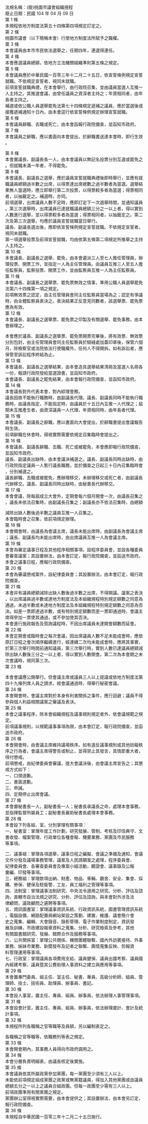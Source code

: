 法規名稱：(廢)桃園市議會組織規程  
廢止日期：民國 104 年 04 月 09 日  
第 1 條  
本規程依地方制度法第五十四條第四項規定訂定之。  
第 2 條  
桃園市議會（以下簡稱本會）行使地方制度法所賦予之職權。  
第 3 條  
本會議員由本市市民依法選舉之，任期四年，連選得連任。  
第 4 條  
本會應選議員總額，依地方立法機關組織準則第五條之規定。  
第 5 條  
本會議員應於中華民國一百零三年十二月二十五日，依宣誓條例規定宣誓  
就職。不依規定宣誓者，視同未就職。  
前項宣誓就職典禮，在本會舉行，由行政院召集，並由議員當選人互推一  
人主持之。其推選會議，由曾任議員之資深者主持之；年資相同者，由年  
長者主持之。  
補選或依公職人員選舉罷免法第七十四條規定遞補之議員，應於當選後或  
接獲遞補通知十日內，由本會逕行依宣誓條例規定辦理宣誓就職。  
第 6 條  
本會議員辭職、去職或死亡，由本會函報行政院備查，並函知市政府。  
第 7 條  
本會議員之辭職，應以書面向本會提出，於辭職書送達本會時，即行生效  
。  


第 8 條  
本會置議長、副議長各一人，由本會議員以無記名投票分別互選或罷免之  
。但就職未滿一年者，不得罷免。  
第 9 條  
本會議長、副議長之選舉，應於議員宣誓就職典禮後即時舉行，並應有就  
職議員總額過半數之出席，以得票達出席總數之過半數者為當選。選舉結  
果無人當選時，應立即舉行第二次投票，以得票較多者為當選；得票相同  
者，以抽籤定之。補選時，亦同。  
前項選舉，出席議員人數不足時，應即訂定下一次選舉時間，並通知議員  
。第三次選舉時，出席議員已達就職議員總額三分之一以上者，得以實到  
人數進行選舉，並以得票較多者為當選；得票相同者，以抽籤定之。第二  
次及第三次選舉，均應於議員宣誓就職當日舉行。  
議長、副議長選出後，應即依宣誓條例規定宣誓就職。不依規定宣誓者，  
視同未就職。  
第一項選舉投票及前項宣誓就職，均由依第五條第二項規定所推舉之主持  
人主持之。  
第 10 條  
本會議長、副議長之選舉、罷免，由本會遴派三人至七人擔任管理員，辦  
理投票、開票工作，並指定一人為主任管理員。由議員互推三人至五人擔  
任監察員，監察投票、開票工作，並由監察員互推一人為主任監察員。  
第 11 條  
本會議長、副議長之選舉票、罷免票無效之情事，準用公職人員選舉罷免  
法第六十四條第一項之規定。  
前項無效票之認定，由主任管理員會同主任監察員當場為之；認定有爭議  
時，由全體監察員表決之。表決結果正反意見同數者，該選舉票、罷免票  
應為有效。  
第 12 條  
本會議長、副議長之選舉票、罷免票之印製及有關選舉、罷免事務，由本  
會辦理之。  


本會應於議長、副議長之選舉票、罷免票開票完畢後，將有效票、無效票  
分別包封，由主任管理員會同主任監察員於騎縫處加蓋印章後，保管六個  
月，除檢察官或法院依法行使職權外，任何人不得開拆。如有訴訟者，應  
保管至訴訟程序終結為止。  
第 13 條  
本會議長、副議長之選舉結果，由本會造具選舉結果清冊及當選人名冊各  
一份，報請行政院發給當選證書，並函知市政府。  
本會議長、副議長之罷免結果，由本會報行政院備查，並函知市政府。  
第 14 條  
本會議長對外代表本會，對內綜理會務。  
議長因故不能執行職務時，由副議長代理。議長、副議長同時不能執行職  
務時，由議長指定，不能指定時，由議員於十五日內互推一人代理之；屆  
期未互推產生者，由資深議員一人代理，年資相同時，由年長者代理。  
第 15 條  
本會議長、副議長之辭職，應以書面向大會提出，於辭職書提出會議報告  
時生效。  
前項辭職在休會時，得視實際需要依規定召集臨時會提出之。  
第 16 條  
本會議長、副議長辭職、去職、死亡或被罷免，本會應即報行政院備查，  
並函知市政府。  
議長、副議長出缺時，由本會議決補選之。議長、副議長同時出缺時，由  
行政院指定議員一人暫行議長職務，並於備查之日起三十日內召集臨時會  
，分別補選之。  
議長辭職、去職或被罷免，應辦理移交，未辦理移交或死亡者，由副議長  
代辦移交。議長、副議長同時出缺時，由秘書長代辦移交。  
第 17 條  
本會會議，除每屆成立大會外，定期會每六個月開會一次，由議長召集之  
，議長未依法召集時，由副議長召集之；副議長亦不依法召集時，由總額  


減除出缺人數後過半數之議員互推一人召集之。  
本會臨時會之召集，依前項規定辦理。  
第 18 條  
本會開會時，由議長為會議主席，議長未能出席時，由副議長為會議主席  
；議長、副議長均未能出席時，由出席議員互推一人為會議主席。  
第 19 條  
本會為審定議事日程及其他程序相關事項，設程序委員會，並設各種委員  
會審查議案；其設置辦法，由本會訂定，報行政院備查，並函送市政府。  
本會之議事日程，應報行政院備查。  
第 20 條  
本會為審議懲戒案件，設紀律委員會；其設置辦法，由本會訂定，報行政  
院備查。  
第 21 條  
本會非有議員總額減除出缺人數後過半數之出席，不得開議。議案之表決  
，以出席議員過半數或達地方制度法及本組織規程特別規定額數之同意為  
通過，未過半數或未達地方制度法及本組織規程特別規定額數之同意為否  
決。如差一票即達過半數，或有特別規定額數而差一票即通過時，會議主  
席得參加一票使其通過，或不參加使其否決。  
本會進行施政報告及質詢議程時，不因出席議員未達開會額數而延會。  
第 22 條  
本會定期會或臨時會之每次會議，因出席議員人數不足未能成會時，應依  
原訂日程之會次順序繼續進行，經連續二次均未能成會時，應將其事實，  
於第三次舉行時間前通知議員，第三次舉行時，實到人數已達議員總額減  
除出缺人數後三分之一以上者，得以實到人數開會。第二次為本會期之末  
次會議時，視同第三次。  
第 23 條  


本會會議應公開舉行。但會議主席或議員三人以上提議或依地方制度法第  
四十九條列席人員之請求，經會議通過時，得舉行秘密會議。  
第 24 條  
本會開會時，會議主席對於本身有利害關係之事件，應行迴避；議員不得  
參與個人利益相關議案之審議及表決。  
第 25 條  
本會之議事程序，除本會組織規程及議事規則規定者外，依會議規範之規  
定。  
前項議事規則，以規範議事事項為限，由本會訂定，報行政院備查，並函  
送市政府。  
第 26 條  
本會開會時，由會議主席維持議場秩序。如有違反議事規則或其他妨礙秩  
序之行為者，會議主席得警告或制止，並得禁止其發言，其情節重大者，  
得付懲戒。  
前項懲戒，由紀律委員會審議，提大會議決後，由會議主席宣告之；其懲  
戒方式如下：  
一、口頭道歉。  
二、書面道歉。  
三、申誡。  
四、定期停止出席會議。  
第 27 條  
本會置秘書長一人，副秘書長一人；秘書長承議長之命，處理本會事務，  
並指揮監督所屬員工；副秘書長襄助秘書長處理本會事務。  
第 28 條  
本會設下列各組、室，分別掌理有關事項：  
一、秘書室：掌理年度工作計劃，研究發展、管制、考核及印信典守、文  
書收發、檔案管理、行政單位各種會報、機要業務、黨團及市民服務  
等事項。  


二、議事組：掌理各項選舉，議事日程之編擬、會議之準備及通知，會議  
文件分發及議場事務管理，議案及人民請願案之處理，程序委員會、  
紀律委員會、各審查委員會及專案小組活動，聽證會、議事錄及公報  
彙編、印發等事項。  
三、總務組：掌理款項出納、財產、物品、車輛、廳舍、安全、集會、採  
購、勞保、健保及駐衛警、工友、員工福利之管理等事項。  
四、法制室：掌理議事法制研究、中央法令適用之研究、分析、評估及諮  
詢，直轄市自治法規之研究、分析、評估及諮詢，與本會對外涉及法  
律顧問，議政顧問之遴聘等事項。  
五、資訊圖書室：掌理議事資訊系統、行政資訊系統，圖書管理資訊系統  
，電腦設備、網路配置與網站架設之策劃、建置、維護、議會簡介會  
史之蒐集、編輯、大會錄音、錄影管理、電子作業制度制定，資訊發  
展及訓練，市政建設報章資料之蒐集、分析、研究檢索及參考，其他  
有關圖書館研究、發展、館際合作及服務等事項。  
六、公共關係室：掌理公共關係、機關團體聯繫、國內外訪賓接待、外事  
業務、姊妹市業務、新聞發布及記者之聯繫、輿情蒐集反映、剪報資  
料管理運用等事項。  
七、行政室：掌理議員各項費用支給、議員健保、議員出國考察、議員國  
內經建考察、議員暨其公費助理人事資料之建立與應用等事項。  
第 29 條  
本會置專門委員、組主任、室主任、秘書、專員、高級分析師、組員、管  
理師、技士、技術員、助理員、辦事員、書記。  
第 30 條  
本會設人事室，置主任、專員、組員、辦事員，依法辦理人事管理事項。  
第 31 條  
本會設會計室，置主任、專員、組員、辦事員，依法辦理歲計、會計及統  
計事項。  
第 32 條  
本規程所列各職稱之官等職等及員額，另以編制表定之。  


各職稱之官等職等，依職務列等表之規定。  
第 33 條  
本會開會期內，其事務人員得向市政府調用之。  
第 34 條  
本會分層負責明細表，由議長核定後實施。  
第 35 條  
本會議員依其所屬政黨參加黨團，每一黨團至少須有三人以上。  
未能依前項規定組成黨團之政黨或無黨籍議員，得加入其他黨團或由議員  
總額五分之一以上之議員合組政團。但每一政團至少需有三人以上。  
前項政團準用有關黨團之規定。  
黨團辦公室得視實際需要，由本會提供之；其設置辦法，由本會另訂定，  
報行政院備查。  
第 36 條  
本規程自中華民國一百零三年十二月二十五日施行。  


